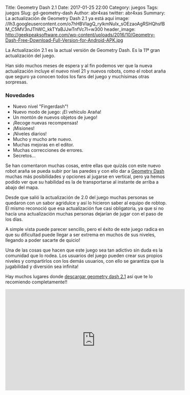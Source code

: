 Title: Geometry Dash 2.1
Date: 2017-01-25 22:00
Category: juegos
Tags: juegos
Slug: gd-geometry-dash
Author: abr4xas
twitter: abr4xas
Summary: La actualización de Geometry Dash 2.1 ya está aquí
image: //lh3.googleusercontent.com/o7hHBVIagQ_rylkmNuIx_sOEzaoAgRSHQhsfBM_C5MV3nJThWC_kkTYaBJJwTnfVc7I=w300
header_image: http://geekpeaksoftware.com/wp-content/uploads/2016/10/Geometry-Dash-Free-Download-Full-Version-for-Android-APK.jpg

La Actualización 2.1 es la actual versión de Geometry Dash. Es la 11ª gran actualización del juego.

Han sido muchos meses de espera y al fin podemos ver que la nueva actualización incluye el nuevo nivel 21 y nuevos robots, como el robot araña que seguro ya conocen todos los fans del juego y muchísimas otras sorpresas.

### Novedades

* Nuevo nivel "Fingerdash"!
* Nuevo modo de juego: ¡El vehículo Araña!
* Un montón de nuevos objetos de juego!
* ¡Recoge nuevas recompensas!
* ¡Misiones!
* ¡Niveles diarios!
* Mucho y mucho arte nuevo.
* Muchas mejoras en el editor.
* Muchas correcciones de errores.
* Secretos...


Se han comentaron muchas cosas, entre ellas que quizás con este nuevo robot araña se pueda subir por las paredes y con ello dar a <a href="http://descargargeometrydashgratis.com" target="_blank" rel=”nofollow”>Geometry Dash</a> muchas más posibilidades y opciones al jugarse en vertical, pero ya hemos podido ver que su habilidad es la de transportarse al instante de arriba a abajo del mapa.


Desde que salió la actualización de 2.0 del juego muchas personas se quedaron con un sabor agridulce y así lo hicieron saber al equipo de robtop. El mismo reconoció que esa actualización fue casi obligatoria, ya que si no hacía una actualización muchas personas dejarían de jugar con el paso de los días.

A simple vista puede parecer sencillo, pero el éxito de este juego radica en que su dificultad puede llegar a ser extrema en muchos de sus niveles, llegando a poder sacarte de quicio!

Una de las cosas que hacen que este juego sea tan adictivo sin duda es la comunidad que lo rodea. Los usuarios del juego pueden crear sus propios niveles y compartirlos con los demás usuarios, con ello se garantiza que la jugabilidad y diversión sea infinita!

Hay muchos lugares donde <a href="http://descargargeometrydashgratis.com" target="_blank" rel=”nofollow”>descargar geometry dash 2.1</a> así que te lo recomiendo completamente!! 

<iframe width="560" height="315" src="https://www.youtube.com/embed/TNyhP4p-Nv8" frameborder="0" allowfullscreen></iframe>